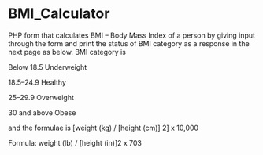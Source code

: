 # BMI_Calculator

PHP form that calculates BMI – Body Mass Index of a person by giving input through the form and print the status of BMI category as a response in the next page as below.
BMI category is 

Below 18.5      Underweight

18.5–24.9        Healthy

25–29.9           Overweight                                                          

30 and above   Obese

and the formulae is [weight (kg) / [height (cm)] 2] x 10,000

Formula: weight (lb) / [height (in)]2 x 703
